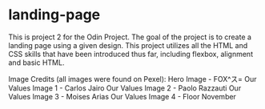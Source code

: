 # landing-page

This is project 2 for the Odin Project. The goal of the project is to create a landing page using a given design. 
This project utilizes all the HTML and CSS skills that have been introduced thus far, including flexbox, alignment
and basic HTML.

Image Credits (all images were found on Pexel):
Hero Image - FOX^ス=
Our Values Image 1 - Carlos Jairo
Our Values Image 2 - Paolo Razzauti
Our Values Image 3 - Moises Arias
Our Values Image 4 - Floor November